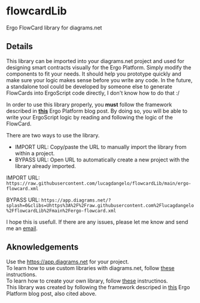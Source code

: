 # flowcardLib
Ergo FlowCard library for diagrams.net

## Details
This library can be imported into your diagrams.net project and used for designing smart contracts visually for the Ergo Platform. Simply modify the components to fit your needs. It should help you prototype quickly and make sure your logic makes sense before you write any code. In the future, a standalone tool could be developed by someone else to generate FlowCards into ErgoScript code directly, I don't know how to do that :/

In order to use this library properly, you **must** follow the framework described in [**this**](https://ergoplatform.org/en/blog/2020_04_29_flow_cards/) Ergo Platform blog post. By doing so, you will be able to write your ErgoScript logic by reading and following the logic of the FlowCard.

There are two ways to use the library.
  - IMPORT URL: Copy/paste the URL to manually import the library from within a project. 
  - BYPASS URL: Open URL to automatically create a new project with the library already imported.

IMPORT URL: `https://raw.githubusercontent.com/lucagdangelo/flowcardLib/main/ergo-flowcard.xml`

BYPASS URL: `https://app.diagrams.net/?splash=0&clibs=Uhttps%3A%2F%2Fraw.githubusercontent.com%2Flucagdangelo%2FflowcardLib%2Fmain%2Fergo-flowcard.xml`

I hope this is usefull. If there are any issues, please let me know and send me an [email](ldgaetano@protonmail.com).

## Aknowledgements
Use the <https://app.diagrams.net> for your project. \
To learn how to use custom libraries with diagrams.net, follow [these](https://www.diagrams.net/blog/custom-libraries) instructions. \
To learn how to create your own library, follow [these](https://jgraph.github.io/drawio-libs/) instructinos. \
This library was created by following the framework descriped in [this](https://ergoplatform.org/en/blog/2020_04_29_flow_cards/) Ergo Platform blog post, also cited above.
